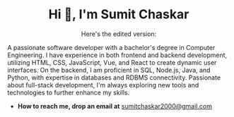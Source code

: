 <h1 align="center">Hi 👋, I'm Sumit Chaskar</h1>

<p align="center">
  Here's the edited version:

A passionate software developer with a bachelor's degree in Computer Engineering. I have experience in both frontend and backend development, utilizing HTML, CSS, JavaScript, Vue, and React to create dynamic user interfaces. On the backend, I am proficient in SQL, Node.js, Java, and Python, with expertise in databases and RDBMS connectivity. Passionate about full-stack development, I'm always exploring new tools and technologies to further enhance my skills.
</p>

 

- **How to reach me, drop an email at** [sumitchaskar2000@gmail.com](mailto:sumitchaskar2000@gmail.com)


